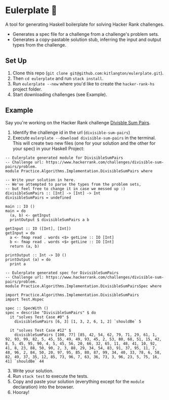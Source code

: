 # Eulerplate 🧙‍

A tool for generating Haskell boilerplate for solving Hacker Rank challenges.

- Generates a spec file for a challenge from a challenge's problem sets.
- Generates a copy-pastable solution stub, inferring the input and output types from the challenge.

## Set Up

1. Clone this repo (`git clone git@github.com:kitlangton/eulerplate.git`).
2. Then `cd eulerplate` and run `stack install`.
3. Run `eulerplate --new` where you'd like to create the `hacker-rank-hs` project folder.
4. Start downloading challenges (see Example).

## Example

Say you're working on the Hacker Rank challenge [Divisble Sum Pairs](https://www.hackerrank.com/challenges/divisible-sum-pairs/problem). 

1. Identify the challenge id in the url (`divisible-sum-pairs`)
2. Execute `eulerplate --download divisible-sum-pairs` in the terminal. This will create two new files (one for your solution and the other for your spec) in your Haskell Project:

```
-- Eulerplate generated module for DivisibleSumPairs
-- Challenge url: https://www.hackerrank.com/challenges/divisible-sum-pairs/problem.
module Practice.Algorithms.Implementation.DivisibleSumPairs where

-- Write your solution in here.
-- We've attempted to parse the types from the problem sets,
-- but feel free to change it in case we messed up :)
divisibleSumPairs :: [Int] -> [Int] -> Int
divisibleSumPairs = undefined

main :: IO ()
main = do
  (a, b) <- getInput
  printOutput $ divisibleSumPairs a b

getInput :: IO ([Int], [Int])
getInput = do
  a <- fmap read . words <$> getLine :: IO [Int]
  b <- fmap read . words <$> getLine :: IO [Int]
  return (a, b)

printOutput :: Int -> IO ()
printOutput (a) = do
  print a
```

```
-- Eulerplate generated spec for DivisibleSumPairs
-- Challenge url: https://www.hackerrank.com/challenges/divisible-sum-pairs/problem.
module Practice.Algorithms.Implementation.DivisibleSumPairsSpec where

import Practice.Algorithms.Implementation.DivisibleSumPairs
import Test.Hspec

spec :: SpecWith ()
spec = describe "DivisibleSumPairs" $ do
  it "solves Test Case #0" $
    divisibleSumPairs [6, 3] [1, 3, 2, 6, 1, 2] `shouldBe` 5

  it "solves Test Case #12" $
    divisibleSumPairs [100, 77] [85, 42, 54, 62, 79, 71, 29, 61, 1, 92, 93, 99, 82, 5, 45, 55, 49, 49, 93, 45, 2, 53, 80, 68, 51, 15, 42, 8, 5, 45, 95, 90, 4, 5, 45, 56, 20, 66, 32, 65, 11, 48, 41, 10, 92, 41, 8, 23, 88, 50, 90, 2, 3, 88, 29, 34, 54, 83, 91, 37, 95, 11, 7, 48, 96, 2, 84, 50, 20, 97, 95, 85, 80, 87, 99, 34, 40, 33, 78, 6, 58, 82, 49, 37, 35, 12, 85, 73, 96, 7, 63, 36, 73, 3, 96, 23, 5, 75, 16, 41] `shouldBe` 44
```

3. Write your solution.
4. Run `stack test` to execute the tests.
5. Copy and paste your solution (everything except for the `module` declaration) into the browser.
6. Hooray!
